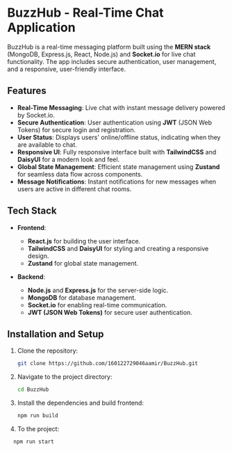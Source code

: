 # **BuzzHub - Real-Time Chat Application**

BuzzHub is a real-time messaging platform built using the **MERN stack** (MongoDB, Express.js, React, Node.js) and **Socket.io** for live chat functionality. The app includes secure authentication, user management, and a responsive, user-friendly interface.

## **Features**

- **Real-Time Messaging**: Live chat with instant message delivery powered by Socket.io.
- **Secure Authentication**: User authentication using **JWT** (JSON Web Tokens) for secure login and registration.
- **User Status**: Displays users' online/offline status, indicating when they are available to chat.
- **Responsive UI**: Fully responsive interface built with **TailwindCSS** and **DaisyUI** for a modern look and feel.
- **Global State Management**: Efficient state management using **Zustand** for seamless data flow across components.
- **Message Notifications**: Instant notifications for new messages when users are active in different chat rooms.

## **Tech Stack**

- **Frontend**:
  - **React.js** for building the user interface.
  - **TailwindCSS** and **DaisyUI** for styling and creating a responsive design.
  - **Zustand** for global state management.

- **Backend**:
  - **Node.js** and **Express.js** for the server-side logic.
  - **MongoDB** for database management.
  - **Socket.io** for enabling real-time communication.
  - **JWT (JSON Web Tokens)** for secure user authentication.

## **Installation and Setup**

1. Clone the repository:

   ```bash
   git clone https://github.com/160122729046aamir/BuzzHub.git
2. Navigate to the project directory:

   ```bash
   cd BuzzHub
3. Install the dependencies and build frontend:

   ```bash
   npm run build
4. To the project:
 ```bash
   npm run start
